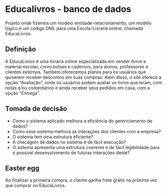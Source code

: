 # Educalivros - banco de dados
Projeto onde fizemos um modelo entidade-relacionamento, um modelo lógico e um código DML para uma Escola-Livraria online, chamada EducaLivros. 

## Definição
A EducaLivros é uma livraria online especializada em vender livros e material escolar, como bolsas e cadernos, para alunos, professores e clientes externos. Também oferecemos planos para os usuários que quiserem receber descontos em suas compras. Além disso, o site oferece a opção "Avaliação", onde os usuários podem avaliar os livros que leram, com notas e/ou comentários e ainda receber seus pedidos em casa, com a opção "Entrega".

## Tomada de decisão
- Como o sistema aplicado melhora a eficiência do gerenciamento de dados?
- Como esse sistema melhora as interações dos clientes com a empresa?
- O sistema tem uma estrutura eficiente?
- A checagem de dados no sistema é de fácil execução?
- O sistema apresenta uma estrutura coerente e de fácil legibilidade para o possível desenvolvimento de futuras interações deste?

## Easter egg
Ao finalizar a primeira compra, o cliente ganha frete grátis na próxima vez que comprar no EducaLivros.
